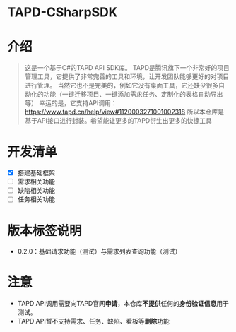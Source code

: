 # TAPD-CSharpSDK

# 介绍

> 这是一个基于C#的TAPD API SDK库。
> TAPD是腾讯旗下一个非常好的项目管理工具，它提供了非常完善的工具和环境，让开发团队能够更好的对项目进行管理。
> 当然它也不是完美的，例如它没有桌面工具，它还缺少很多自动化的功能（一键迁移项目、一键添加需求任务、定制化的表格自动导出等）
> 幸运的是，它支持API调用：https://www.tapd.cn/help/view#1120003271001002318
> 所以本仓库是基于API接口进行封装。希望能让更多的TAPD衍生出更多的快捷工具

# 开发清单

- [x] 搭建基础框架
- [ ] 需求相关功能
- [ ] 缺陷相关功能
- [ ] 任务相关功能

# 版本标签说明

- 0.2.0：基础请求功能（测试）与需求列表查询功能（测试）

# 注意

- TAPD API调用需要向TAPD官网**申请**，本仓库**不提供**任何的**身份验证信息**用于测试。
- TAPD API暂不支持需求、任务、缺陷、看板等**删除**功能
